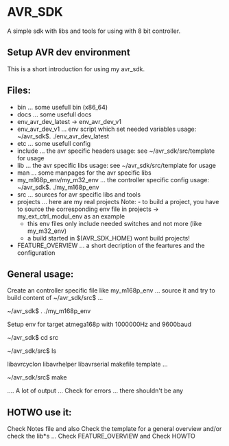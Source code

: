 AVR_SDK
==========================

A simple sdk with libs and tools for using with 8 bit controller.

Setup AVR dev environment
--------------------------

This is a short introduction for using my avr_sdk.


Files:
-------------

- bin ... some usefull bin (x86_64)
- docs ... some usefull docs
- env_avr_dev_latest -> env_avr_dev_v1
- env_avr_dev_v1 ... env script which set needed variables 
  usage: ~/avr_sdk$. ./env_avr_dev_latest
- etc ... some usefull config
- include ... the avr specific headers
  usage: see ~/avr_sdk/src/template for usage
- lib ... the avr specific libs 
   usage: see ~/avr_sdk/src/template for usage
- man ... some manpages for the avr specific libs
- my_m168p_env/my_m32_env ... the controller specific config 
   usage: ~/avr_sdk$. ./my_m168p_env
- src ... sources for avr specific libs and tools
- projects ... here are my real projects
  Note: - to build a project, you have to source the corresponding env file in
          projects -> my_ext_ctrl_modul_env as an example
	- this env files only include needed switches and not more (like my_m32_env)
	- a build started in $(AVR_SDK_HOME) wont build projects!
- FEATURE_OVERVIEW ... a short decription of the feartures and the configuration


General usage:
-------------

Create an controller specific file like my_m168p_env ... source it and try to build content
of ~/avr_sdk/src$ ... 

   ~/avr_sdk$ . ./my_m168p_env 

   Setup env for target atmega168p with 1000000Hz and 9600baud

   ~/avr_sdk$ cd src

   ~/avr_sdk/src$ ls

   libavrcyclon  libavrhelper  libavrserial  makefile  template ...

   ~/avr_sdk/src$ make

   .... A lot of output ...
   Check for errors ... there shouldn't be any 


HOTWO use it:
-------------

Check Notes file and also
Check the template for a general overview and/or check the lib*s ...
Check FEATURE_OVERVIEW and 
Check HOWTO





